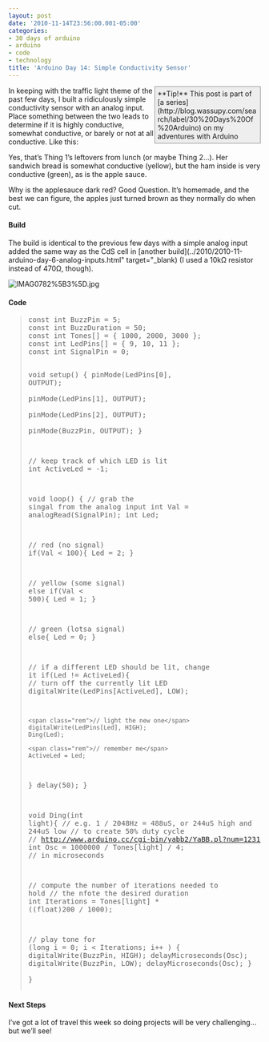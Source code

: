 ```yaml
---
layout: post
date: '2010-11-14T23:56:00.001-05:00'
categories:
- 30 days of arduino
- arduino
- code
- technology
title: 'Arduino Day 14: Simple Conductivity Sensor'
---
```


<div style="border-bottom: #888 1px solid; border-left: #888 1px solid; padding-bottom: 5px; background-color: #eee; margin: 0px auto; padding-left: 5px; width: 200px; padding-right: 5px; float: right; border-top: #888 1px solid; border-right: #888 1px solid; padding-top: 5px;">**Tip!** This post is part of [a series](http://blog.wassupy.com/search/label/30%20Days%20Of%20Arduino) on my adventures with Arduino</div>

In keeping with the traffic light theme of the past few days, I built a ridiculously simple conductivity sensor with an analog input. Place something between the two leads to determine if it is highly conductive, somewhat conductive, or barely or not at all conductive. Like this:  



Yes, that’s Thing 1’s leftovers from lunch (or maybe Thing 2…). Her sandwich bread is somewhat conductive (yellow), but the ham inside is very conductive (green), as is the apple sauce.

Why is the applesauce dark red? Good Question. It’s homemade, and the best we can figure, the apples just turned brown as they normally do when cut.  <h4>Build</h4>

The build is identical to the previous few days with a simple analog input added the same way as the CdS cell in [another build](../2010/2010-11-arduino-day-6-analog-inputs.html" target="_blank) (I used a 10kΩ resistor instead of 470Ω, though).

![IMAG0782%5B3%5D.jpg](IMAG0782%5B3%5D.jpg)  <h4>Code</h4>
<blockquote>   <pre class="csharpcode"><span class="kwrd">const</span> <span class="kwrd">int</span> BuzzPin = 5;
<span class="kwrd">const</span> <span class="kwrd">int</span> BuzzDuration = 50; 
<span class="kwrd">const</span> <span class="kwrd">int</span> Tones[] = { 1000, 2000, 3000 };
<span class="kwrd">const</span> <span class="kwrd">int</span> LedPins[] = { 9, 10, 11 };
<span class="kwrd">const</span> <span class="kwrd">int</span> SignalPin = 0;

<span class="kwrd">void</span> setup() {
  pinMode(LedPins[0], OUTPUT);    
  pinMode(LedPins[1], OUTPUT);    
  pinMode(LedPins[2], OUTPUT);    
  pinMode(BuzzPin, OUTPUT);
}

<span class="rem">// keep track of which LED is lit</span>
<span class="kwrd">int</span> ActiveLed = -1;

<span class="kwrd">void</span> loop() {
  <span class="rem">// grab the singal from the analog input</span>
  <span class="kwrd">int</span> Val = analogRead(SignalPin);
  <span class="kwrd">int</span> Led;

  <span class="rem">// red (no signal)</span>
  <span class="kwrd">if</span>(Val &lt; 100){
    Led = 2;
  }
  
  <span class="rem">// yellow (some signal)</span>
  <span class="kwrd">else</span> <span class="kwrd">if</span>(Val &lt; 500){
    Led = 1; 
  }
  
  <span class="rem">// green (lotsa signal)</span>
  <span class="kwrd">else</span>{
    Led = 0;
  }

  <span class="rem">// if a different LED should be lit, change it</span>
  <span class="kwrd">if</span>(Led != ActiveLed){
    <span class="rem">// turn off the currently lit LED</span>
    digitalWrite(LedPins[ActiveLed], LOW);

    <span class="rem">// light the new one</span>
    digitalWrite(LedPins[Led], HIGH);
    Ding(Led);
 
    <span class="rem">// remember me</span>
    ActiveLed = Led;
  }
  delay(50);
}

<span class="kwrd">void</span> Ding(<span class="kwrd">int</span> light){
  <span class="rem">// e.g. 1 / 2048Hz = 488uS, or 244uS high and 244uS low</span>
  <span class="rem">// to create 50% duty cycle</span>
  <span class="rem">// http://www.arduino.cc/cgi-bin/yabb2/YaBB.pl?num=1231194692</span>
  <span class="kwrd">int</span> Osc = 1000000 / Tones[light] / 4; <span class="rem">// in microseconds</span>
  
  <span class="rem">// compute the number of iterations needed to hold</span>
  <span class="rem">// the nfote the desired duration</span>
  <span class="kwrd">int</span> Iterations = Tones[light] * ((<span class="kwrd">float</span>)200 / 1000);
  
  <span class="rem">// play tone</span>
  <span class="kwrd">for</span> (<span class="kwrd">long</span> i = 0; i &lt; Iterations; i++ )
  {
      digitalWrite(BuzzPin, HIGH);
      delayMicroseconds(Osc);
      digitalWrite(BuzzPin, LOW);
      delayMicroseconds(Osc);
  }  
}</pre>
</blockquote>

<h4>Next Steps</h4>


I’ve got a lot of travel this week so doing projects will be very challenging…but we’ll see!